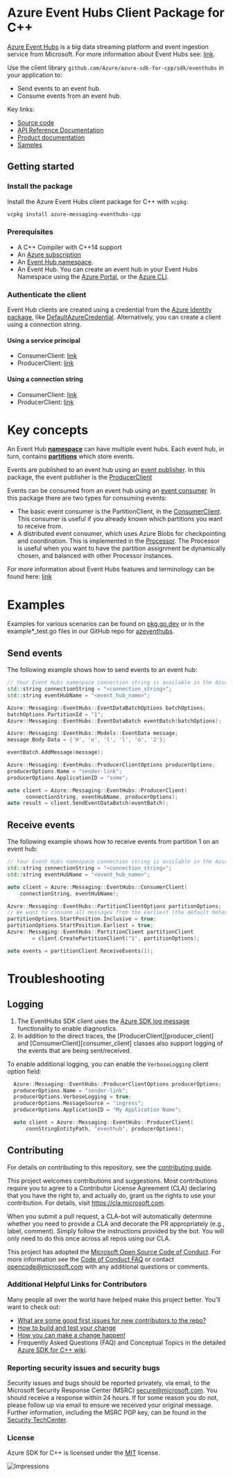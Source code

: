<!-- cspell:words godoc azeventhubs  -->
# Azure Event Hubs Client Package for C++

[Azure Event Hubs](https://azure.microsoft.com/services/event-hubs/) is a big data streaming platform and event ingestion service from Microsoft. For more information about Event Hubs see: [link](https://docs.microsoft.com/azure/event-hubs/event-hubs-about).

Use the client library `github.com/Azure/azure-sdk-for-cpp/sdk/eventhubs` in your application to:

- Send events to an event hub.
- Consume events from an event hub.

Key links:
- [Source code][source]
- [API Reference Documentation][cppdoc]
- [Product documentation](https://azure.microsoft.com/services/event-hubs/)
- [Samples][cppdoc_examples]

## Getting started

### Install the package

Install the Azure Event Hubs client package for C++ with `vcpkg`:

```bash
vcpkg install azure-messaging-eventhubs-cpp
```

### Prerequisites

- A C++ Compiler with C++14 support
- An [Azure subscription](https://azure.microsoft.com/free/)
- An [Event Hub namespace](https://docs.microsoft.com/azure/event-hubs/).
- An Event Hub. You can create an event hub in your Event Hubs Namespace using the [Azure Portal](https://docs.microsoft.com/azure/event-hubs/event-hubs-create), or the [Azure CLI](https://docs.microsoft.com/azure/event-hubs/event-hubs-quickstart-cli).

### Authenticate the client

Event Hub clients are created using a credential from the [Azure Identity package][azure_identity_pkg], like [DefaultAzureCredential][default_azure_credential].
Alternatively, you can create a client using a connection string.

<!-- NOTE: GO Links are intentional for now -->
#### Using a service principal
 - ConsumerClient: [link](https://pkg.go.dev/github.com/Azure/azure-sdk-for-go/sdk/messaging/azeventhubs#example-NewConsumerClient)
 - ProducerClient: [link](https://pkg.go.dev/github.com/Azure/azure-sdk-for-go/sdk/messaging/azeventhubs#example-NewProducerClient)

<!-- NOTE: GO Links are intentional for now -->
#### Using a connection string
 - ConsumerClient: [link](https://pkg.go.dev/github.com/Azure/azure-sdk-for-go/sdk/messaging/azeventhubs#example-NewConsumerClientFromConnectionString)
 - ProducerClient: [link](https://pkg.go.dev/github.com/Azure/azure-sdk-for-go/sdk/messaging/azeventhubs#example-NewProducerClientFromConnectionString)

# Key concepts

An Event Hub [**namespace**](https://docs.microsoft.com/azure/event-hubs/event-hubs-features#namespace) can have multiple event hubs.
Each event hub, in turn, contains [**partitions**](https://docs.microsoft.com/azure/event-hubs/event-hubs-features#partitions) which 
store events.

Events are published to an event hub using an [event publisher](https://docs.microsoft.com/azure/event-hubs/event-hubs-features#event-publishers). In this package, the event publisher is the [ProducerClient](https://pkg.go.dev/github.com/Azure/azure-sdk-for-go/sdk/messaging/azeventhubs#ProducerClient)

Events can be consumed from an event hub using an [event consumer](https://docs.microsoft.com/azure/event-hubs/event-hubs-features#event-consumers). In this package there are two types for consuming events: 
- The basic event consumer is the PartitionClient, in the [ConsumerClient](https://pkg.go.dev/github.com/Azure/azure-sdk-for-go/sdk/messaging/azeventhubs#ConsumerClient). This consumer is useful if you already known which partitions you want to receive from.
- A distributed event consumer, which uses Azure Blobs for checkpointing and coordination. This is implemented in the [Processor](https://pkg.go.dev/github.com/Azure/azure-sdk-for-go/sdk/messaging/azeventhubs#Processor). 
The Processor is useful when you want to have the partition assignment be dynamically chosen, and balanced with other Processor instances.

For more information about Event Hubs features and terminology can be found here: [link](https://docs.microsoft.com/azure/event-hubs/event-hubs-features)


# Examples

<!-- NOTE: GO Links are intentional for now -->
Examples for various scenarios can be found on [pkg.go.dev](https://pkg.go.dev/github.com/Azure/azure-sdk-for-go/sdk/messaging/azeventhubs#pkg-examples) or in the example*_test.go files in our GitHub repo for [azeventhubs](https://github.com/Azure/azure-sdk-for-go/blob/main/sdk/messaging/azeventhubs).

## Send events

The following example shows how to send events to an event hub:

```cpp
// Your Event Hubs namespace connection string is available in the Azure portal.
std::string connectionString = "<connection_string>";
std::string eventHubName = "<event_hub_name>";

Azure::Messaging::EventHubs::EventDataBatchOptions batchOptions;
batchOptions.PartitionId = "1";
Azure::Messaging::EventHubs::EventDataBatch eventBatch(batchOptions);

Azure::Messaging::EventHubs::Models::EventData message;
message.Body.Data = {'H', 'e', 'l', 'l', 'o', '2'};

eventBatch.AddMessage(message);

Azure::Messaging::EventHubs::ProducerClientOptions producerOptions;
producerOptions.Name = "sender-link";
producerOptions.ApplicationID = "some";

auto client = Azure::Messaging::EventHubs::ProducerClient(
      connectionString, eventHubName, producerOptions);
auto result = client.SendEventDataBatch(eventBatch);
```

## Receive events

The following example shows how to receive events from partition 1 on an event hub:

```cpp
// Your Event Hubs namespace connection string is available in the Azure portal.
std::string connectionString = "<connection_string>";
std::string eventHubName = "<event_hub_name>";

auto client = Azure::Messaging::EventHubs::ConsumerClient(
	connectionString, eventHubName);

Azure::Messaging::EventHubs::PartitionClientOptions partitionOptions;
// We want to consume all messages from the earliest (the default behavior is to consume new events).
partitionOptions.StartPosition.Inclusive = true;
partitionOptions.StartPosition.Earliest = true;
Azure::Messaging::EventHubs::PartitionClient partitionClient
        = client.CreatePartitionClient("1", partitionOptions);

auto events = partitionClient.ReceiveEvents(1);
```


# Troubleshooting

## Logging

1. The EventHubs SDK client uses the [Azure SDK log message](https://github.com/Azure/azure-sdk-for-cpp/tree/main/sdk/core/azure-core#sdk-log-messages) functionality to 
enable diagnostics.
1. In addition to the direct traces, the [ProducerClient][producer_client] and [ConsumerClient][consumer_client] classes also support logging of the events that are being sent/received.

To enable additional logging, you can enable the `VerboseLogging` client option field:

```cpp
  Azure::Messaging::EventHubs::ProducerClientOptions producerOptions;
  producerOptions.Name = "sender-link";
  producerOptions.VerboseLogging = true;
  producerOptions.MessageSource = "ingress";
  producerOptions.ApplicationID = "My Application Name";

  auto client = Azure::Messaging::EventHubs::ProducerClient(
      connStringEntityPath, "eventhub", producerOptions);
```

## Contributing
For details on contributing to this repository, see the [contributing guide][azure_sdk_for_cpp_contributing].

This project welcomes contributions and suggestions.  Most contributions require you to agree to a
Contributor License Agreement (CLA) declaring that you have the right to, and actually do, grant us
the rights to use your contribution. For details, visit https://cla.microsoft.com.

When you submit a pull request, a CLA-bot will automatically determine whether you need to provide
a CLA and decorate the PR appropriately (e.g., label, comment). Simply follow the instructions
provided by the bot. You will only need to do this once across all repos using our CLA.

This project has adopted the [Microsoft Open Source Code of Conduct](https://opensource.microsoft.com/codeofconduct/).
For more information see the [Code of Conduct FAQ](https://opensource.microsoft.com/codeofconduct/faq/) or
contact [opencode@microsoft.com](mailto:opencode@microsoft.com) with any additional questions or comments.

### Additional Helpful Links for Contributors  
Many people all over the world have helped make this project better.  You'll want to check out:

* [What are some good first issues for new contributors to the repo?](https://github.com/azure/azure-sdk-for-cpp/issues?q=is%3Aopen+is%3Aissue+label%3A%22up+for+grabs%22)
* [How to build and test your change][azure_sdk_for_cpp_contributing_developer_guide]
* [How you can make a change happen!][azure_sdk_for_cpp_contributing_pull_requests]
* Frequently Asked Questions (FAQ) and Conceptual Topics in the detailed [Azure SDK for C++ wiki](https://github.com/azure/azure-sdk-for-cpp/wiki).

<!-- ### Community-->
### Reporting security issues and security bugs

Security issues and bugs should be reported privately, via email, to the Microsoft Security Response Center (MSRC) <secure@microsoft.com>. You should receive a response within 24 hours. If for some reason you do not, please follow up via email to ensure we received your original message. Further information, including the MSRC PGP key, can be found in the [Security TechCenter](https://www.microsoft.com/msrc/faqs-report-an-issue).

### License

Azure SDK for C++ is licensed under the [MIT](https://github.com/Azure/azure-sdk-for-cpp/blob/main/LICENSE.txt) license.

<!-- LINKS -->
[azure_sdk_for_cpp_contributing]: https://github.com/Azure/azure-sdk-for-cpp/blob/main/CONTRIBUTING.md
[azure_sdk_for_cpp_contributing_developer_guide]: https://github.com/Azure/azure-sdk-for-cpp/blob/main/CONTRIBUTING.md#developer-guide
[azure_sdk_for_cpp_contributing_pull_requests]: https://github.com/Azure/azure-sdk-for-cpp/blob/main/CONTRIBUTING.md#pull-requests

[source]: https://github.com/Azure/azure-sdk-for-cpp/tree/main/sdk/eventhubs
[azure_identity_pkg]: https://azuresdkdocs.blob.core.windows.net/$web/cpp/azure-identity/latest/index.html
[default_azure_credential]: https://azuresdkdocs.blob.core.windows.net/$web/cpp/azure-identity/latest/index.html#defaultazurecredential
[cppdoc]: https://pkg.go.dev/github.com/Azure/azure-sdk-for-go/sdk/messaging/azeventhubs
[cppdoc_examples]: https://pkg.go.dev/github.com/Azure/azure-sdk-for-go/sdk/messaging/azeventhubs#pkg-examples

![Impressions](https://azure-sdk-impressions.azurewebsites.net/api/impressions/azure-sdk-for-cpp%2Fsdk%2Feventhubs%2FREADME.png)

